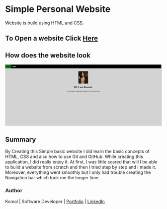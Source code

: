 # Simple Personal Website
Website is build using HTML and CSS.

## To Open a website Click [Here](https://komalgill0310.github.io/Simple-Personal-Website/)

## How does the website look 
<img src="Screenshot of the website.PNG"> 

## Summary
By Creating this Simple basic website I did learn the basic concepts of HTML, CSS and also how to use Git and GitHub. While creating this application, I did really enjoy it. At first, I was little scared that will I be able to build a website from scratch and then I tried step by step and I made it. Moreover, everything went smoothly but I only had trouble creating the Navigation bar which took me the longer time.

### Author

Komal | Software Developer | [Portfolio](https://kaurkomal.com/) | [LinkedIn](https://www.linkedin.com/in/hssa03/)

